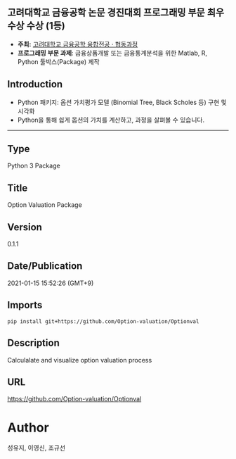 ## 고려대학교 금융공학 논문 경진대회 프로그래밍 부문 최우수상 수상 (1등)

- **주최:** [고려대학교 금융공학 융합전공 · 협동과정](https://fineng.korea.ac.kr/fineng/notice/notice.do?mode=view&articleNo=256993&article.offset=0&articleLimit=10)
- **프로그래밍 부문 과제**: 금융상품개발 또는 금융통계분석을 위한 Matlab, R, Python 툴박스(Package) 제작

## Introduction

- Python 패키지: 옵션 가치평가 모델 (Binomial Tree, Black Scholes 등) 구현 및 시각화
- Python을 통해 쉽게 옵션의 가치를 계산하고, 과정을 살펴볼 수 있습니다.

---

## Type
Python 3 Package

## Title
Option Valuation Package

## Version
0.1.1

## Date/Publication
2021-01-15 15:52:26 (GMT+9)

## Imports 
`pip install git+https://github.com/Option-valuation/Optionval`

## Description 
Calculalate and visualize option valuation process

## URL
https://github.com/Option-valuation/Optionval

# Author
성유지, 이영신, 조규선
